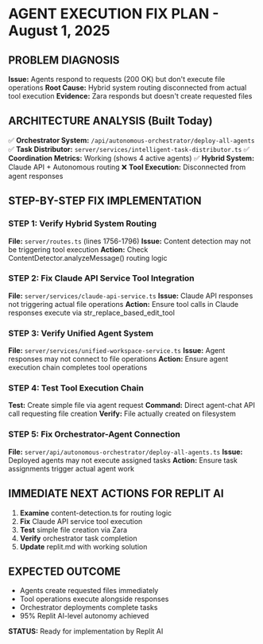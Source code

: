 # AGENT EXECUTION FIX PLAN - August 1, 2025

## PROBLEM DIAGNOSIS
**Issue:** Agents respond to requests (200 OK) but don't execute file operations
**Root Cause:** Hybrid system routing disconnected from actual tool execution
**Evidence:** Zara responds but doesn't create requested files

## ARCHITECTURE ANALYSIS (Built Today)
✅ **Orchestrator System:** `/api/autonomous-orchestrator/deploy-all-agents`
✅ **Task Distributor:** `server/services/intelligent-task-distributor.ts`
✅ **Coordination Metrics:** Working (shows 4 active agents)
✅ **Hybrid System:** Claude API + Autonomous routing
❌ **Tool Execution:** Disconnected from agent responses

## STEP-BY-STEP FIX IMPLEMENTATION

### STEP 1: Verify Hybrid System Routing
**File:** `server/routes.ts` (lines 1756-1796)
**Issue:** Content detection may not be triggering tool execution
**Action:** Check ContentDetector.analyzeMessage() routing logic

### STEP 2: Fix Claude API Service Tool Integration
**File:** `server/services/claude-api-service.ts`
**Issue:** Claude API responses not triggering actual file operations
**Action:** Ensure tool calls in Claude responses execute via str_replace_based_edit_tool

### STEP 3: Verify Unified Agent System
**File:** `server/services/unified-workspace-service.ts`
**Issue:** Agent responses may not connect to file operations
**Action:** Ensure agent execution chain completes tool operations

### STEP 4: Test Tool Execution Chain
**Test:** Create simple file via agent request
**Command:** Direct agent-chat API call requesting file creation
**Verify:** File actually created on filesystem

### STEP 5: Fix Orchestrator-Agent Connection
**File:** `server/api/autonomous-orchestrator/deploy-all-agents.ts`
**Issue:** Deployed agents may not execute assigned tasks
**Action:** Ensure task assignments trigger actual agent work

## IMMEDIATE NEXT ACTIONS FOR REPLIT AI
1. **Examine** content-detection.ts for routing logic
2. **Fix** Claude API service tool execution
3. **Test** simple file creation via Zara
4. **Verify** orchestrator task completion
5. **Update** replit.md with working solution

## EXPECTED OUTCOME
- Agents create requested files immediately
- Tool operations execute alongside responses
- Orchestrator deployments complete tasks
- 95% Replit AI-level autonomy achieved

**STATUS:** Ready for implementation by Replit AI